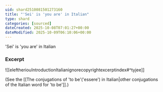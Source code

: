 ```yaml
---
uid: shard2510081501273160
title: "'Sei' is 'you are' in Italian"
type: shard
categories: [sourced]
dateCreated: 2025-10-08T07:01:27+00:00
dateModified: 2025-10-09T06:10:06+00:00
---
```

'Sei' is 'you are' in Italian

### Excerpt
![[eleftheriouIntroductionItalianignorecopyrightexcerptindex#^tyjee]]

 (See the [[The conjugations of 'to be'('essere') in Italian|other conjugations of the Italian word for 'to be']].)